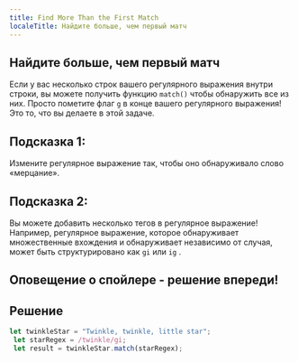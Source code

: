 ```yaml
---
title: Find More Than the First Match
localeTitle: Найдите больше, чем первый матч
---
```

## Найдите больше, чем первый матч

Если у вас несколько строк вашего регулярного выражения внутри строки, вы можете получить функцию `match()` чтобы обнаружить все из них. Просто пометите флаг `g` в конце вашего регулярного выражения! Это то, что вы делаете в этой задаче.

## Подсказка 1:

Измените регулярное выражение так, чтобы оно обнаруживало слово «мерцание».

## Подсказка 2:

Вы можете добавить несколько тегов в регулярное выражение! Например, регулярное выражение, которое обнаруживает множественные вхождения и обнаруживает независимо от случая, может быть структурировано как `gi` или `ig` .

## Оповещение о спойлере - решение впереди!

## Решение

```javascript
let twinkleStar = "Twinkle, twinkle, little star"; 
 let starRegex = /twinkle/gi; 
 let result = twinkleStar.match(starRegex); 

```
